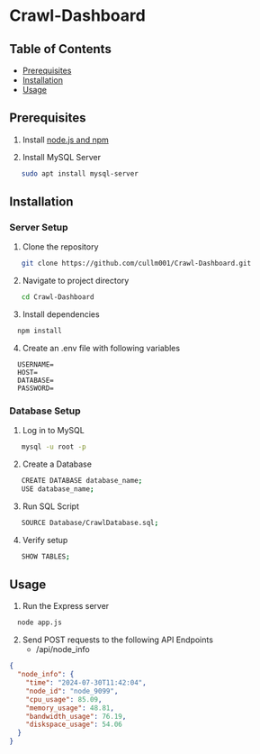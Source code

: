 # Crawl-Dashboard

## Table of Contents
 - [Prerequisites](#prerequisites)
 - [Installation](#installation)
 - [Usage](#usage)
## Prerequisites
1. Install [node.js and npm](https://nodejs.org/en/download/package-manager)

2. Install MySQL Server
```bash
   sudo apt install mysql-server
```
## Installation

### Server Setup

1. Clone the repository
```bash
   git clone https://github.com/cullm001/Crawl-Dashboard.git
```
2. Navigate to project directory
```bash
   cd Crawl-Dashboard
```

3. Install dependencies
 ```bash
   npm install
```  
4. Create an .env file with following variables
```env
  USERNAME=
  HOST=
  DATABASE=
  PASSWORD=
```

### Database Setup
1. Log in to MySQL
```bash
   mysql -u root -p
```
2. Create a Database
```bash
   CREATE DATABASE database_name;
   USE database_name;
```
3. Run SQL Script
```bash
   SOURCE Database/CrawlDatabase.sql;
```
4. Verify setup
```bash
   SHOW TABLES;
```

## Usage
1. Run the Express server
 ```bash
   node app.js
```
2. Send POST requests to the following API Endpoints
   - /api/node_info
```json
{
  "node_info": {
    "time": "2024-07-30T11:42:04",
    "node_id": "node_9099",
    "cpu_usage": 85.09,
    "memory_usage": 48.81,
    "bandwidth_usage": 76.19,
    "diskspace_usage": 54.06
  }
}
```

